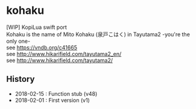 ﻿# kohaku
[WIP] KopiLua swift port  
Kohaku is the name of Mito Kohaku (泉戸こはく) in Tayutama2 -you're the only one-  
see https://vndb.org/c41665  
see http://www.hikarifield.com/tayutama2_en/  
see http://www.hikarifield.com/tayutama2/  

## History  
* 2018-02-15 : Function stub (v48)  
* 2018-02-01 : First version (v1)  

